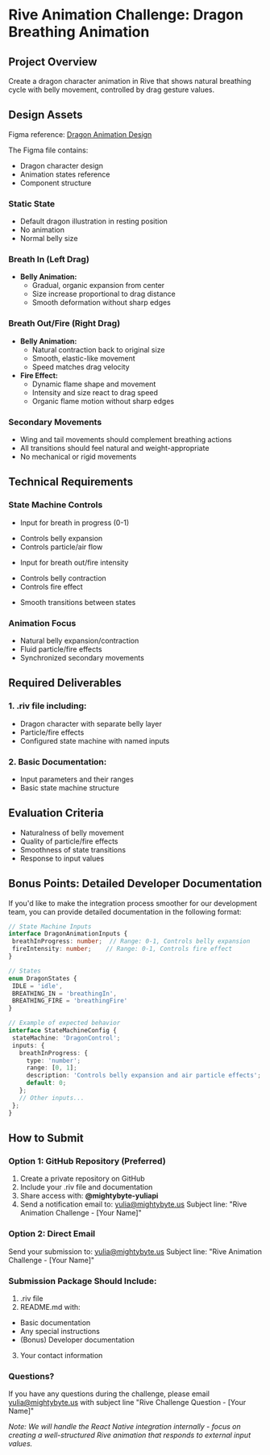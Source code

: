 # Rive Animation Challenge: Dragon Breathing Animation

## Project Overview
Create a dragon character animation in Rive that shows natural breathing cycle with belly movement, controlled by drag gesture values.

## Design Assets
Figma reference: [Dragon Animation Design](https://www.figma.com/design/St55OhD31W5P0tlhtPDkLA/Rive-animation-challenge?node-id=0-1&p=f&t=VOrzWVqy1FLWwS8z-0)

The Figma file contains:
- Dragon character design
- Animation states reference
- Component structure

### Static State
- Default dragon illustration in resting position
- No animation
- Normal belly size

### Breath In (Left Drag)
- **Belly Animation:**
  * Gradual, organic expansion from center
  * Size increase proportional to drag distance
  * Smooth deformation without sharp edges

### Breath Out/Fire (Right Drag)
- **Belly Animation:**
  * Natural contraction back to original size
  * Smooth, elastic-like movement
  * Speed matches drag velocity
- **Fire Effect:**
  * Dynamic flame shape and movement
  * Intensity and size react to drag speed
  * Organic flame motion without sharp edges

### Secondary Movements
- Wing and tail movements should complement breathing actions
- All transitions should feel natural and weight-appropriate
- No mechanical or rigid movements

## Technical Requirements

### State Machine Controls
- Input for breath in progress (0-1)
 * Controls belly expansion
 * Controls particle/air flow
- Input for breath out/fire intensity
 * Controls belly contraction
 * Controls fire effect
- Smooth transitions between states

### Animation Focus
- Natural belly expansion/contraction
- Fluid particle/fire effects  
- Synchronized secondary movements

## Required Deliverables

### 1. .riv file including:
- Dragon character with separate belly layer
- Particle/fire effects
- Configured state machine with named inputs

### 2. Basic Documentation:
- Input parameters and their ranges
- Basic state machine structure

## Evaluation Criteria
- Naturalness of belly movement
- Quality of particle/fire effects
- Smoothness of state transitions  
- Response to input values

## Bonus Points: Detailed Developer Documentation

If you'd like to make the integration process smoother for our development team, you can provide detailed documentation in the following format:

```typescript
// State Machine Inputs
interface DragonAnimationInputs {
 breathInProgress: number;  // Range: 0-1, Controls belly expansion
 fireIntensity: number;    // Range: 0-1, Controls fire effect
}

// States
enum DragonStates {
 IDLE = 'idle',
 BREATHING_IN = 'breathingIn',
 BREATHING_FIRE = 'breathingFire'
}

// Example of expected behavior
interface StateMachineConfig {
 stateMachine: 'DragonControl';
 inputs: {
   breathInProgress: {
     type: 'number';
     range: [0, 1];
     description: 'Controls belly expansion and air particle effects';
     default: 0;
   };
   // Other inputs...
 };
}
```
## How to Submit

### Option 1: GitHub Repository (Preferred)
1. Create a private repository on GitHub
2. Include your .riv file and documentation
3. Share access with: **@mightybyte-yuliapi**
4. Send a notification email to: yulia@mightybyte.us
  Subject line: "Rive Animation Challenge - [Your Name]"

### Option 2: Direct Email
Send your submission to: yulia@mightybyte.us
Subject line: "Rive Animation Challenge - [Your Name]"

### Submission Package Should Include:
1. .riv file
2. README.md with:
  - Basic documentation
  - Any special instructions
  - (Bonus) Developer documentation
3. Your contact information

### Questions?
If you have any questions during the challenge, please email yulia@mightybyte.us with subject line "Rive Challenge Question - [Your Name]"


_Note: We will handle the React Native integration internally - focus on creating a well-structured Rive animation that responds to external input values._
